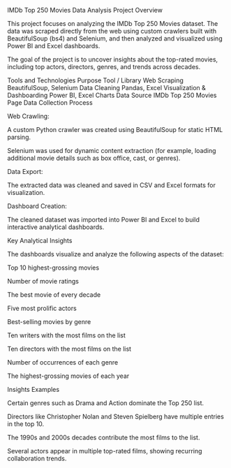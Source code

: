 IMDb Top 250 Movies Data Analysis
Project Overview

This project focuses on analyzing the IMDb Top 250 Movies dataset.
The data was scraped directly from the web using custom crawlers built with BeautifulSoup (bs4) and Selenium, and then analyzed and visualized using Power BI and Excel dashboards.

The goal of the project is to uncover insights about the top-rated movies, including top actors, directors, genres, and trends across decades.

Tools and Technologies
Purpose	Tool / Library
Web Scraping	BeautifulSoup, Selenium
Data Cleaning	Pandas, Excel
Visualization & Dashboarding	Power BI, Excel Charts
Data Source	IMDb Top 250 Movies Page
Data Collection Process

Web Crawling:

A custom Python crawler was created using BeautifulSoup for static HTML parsing.

Selenium was used for dynamic content extraction (for example, loading additional movie details such as box office, cast, or genres).

Data Export:

The extracted data was cleaned and saved in CSV and Excel formats for visualization.

Dashboard Creation:

The cleaned dataset was imported into Power BI and Excel to build interactive analytical dashboards.

Key Analytical Insights

The dashboards visualize and analyze the following aspects of the dataset:

Top 10 highest-grossing movies

Number of movie ratings

The best movie of every decade

Five most prolific actors

Best-selling movies by genre

Ten writers with the most films on the list

Ten directors with the most films on the list

Number of occurrences of each genre

The highest-grossing movies of each year

Insights Examples

Certain genres such as Drama and Action dominate the Top 250 list.

Directors like Christopher Nolan and Steven Spielberg have multiple entries in the top 10.

The 1990s and 2000s decades contribute the most films to the list.

Several actors appear in multiple top-rated films, showing recurring collaboration trends.
